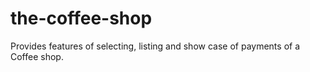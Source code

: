 # the-coffee-shop
Provides features of selecting, listing and show case of payments of a Coffee shop.

